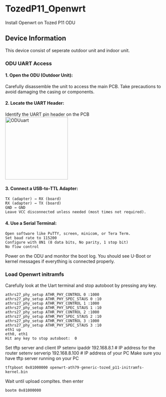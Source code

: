 # TozedP11_Openwrt
Install Openwrt on Tozed P11 ODU

## Device Information
This device consist of seperate outdoor unit and indoor unit. 

### ODU UART Access
#### 1. Open the ODU (Outdoor Unit):
Carefully disassemble the unit to access the main PCB. Take precautions to avoid damaging the casing or components.

#### 2. Locate the UART Header:
Identify the UART pin header on the PCB  
<img src="https://github.com/user-attachments/assets/01a16874-02e7-43a0-b43a-20e76711f15a" alt="ODUuart" width="200"/>

#### 3. Connect a USB-to-TTL Adapter:

    TX (adapter) → RX (board)
    RX (adapter) → TX (board)
    GND → GND
    Leave VCC disconnected unless needed (most times not required).

#### 4. Use a Serial Terminal:

    Open software like PuTTY, screen, minicom, or Tera Term.
    Set baud rate to 115200
    Configure with 8N1 (8 data bits, No parity, 1 stop bit)
    No flow control

Power on the ODU and monitor the boot log. You should see U-Boot or kernel messages if everything is connected properly.

### Load Openwrt initramfs
Carefully look at the Uart terminal and stop autoboot by pressing any key. 

    athrs27_phy_setup ATHR_PHY_CONTROL 0 :1000
    athrs27_phy_setup ATHR_PHY_SPEC_STAUS 0 :10
    athrs27_phy_setup ATHR_PHY_CONTROL 1 :1000
    athrs27_phy_setup ATHR_PHY_SPEC_STAUS 1 :10
    athrs27_phy_setup ATHR_PHY_CONTROL 2 :1000
    athrs27_phy_setup ATHR_PHY_SPEC_STAUS 2 :10
    athrs27_phy_setup ATHR_PHY_CONTROL 3 :1000
    athrs27_phy_setup ATHR_PHY_SPEC_STAUS 3 :10
    eth1 up
    eth0, eth1
    Hit any key to stop autoboot:  0

Set tftp server and client IP
    setenv ipaddr 192.168.8.1          # IP address for the router
    setenv serverip 192.168.8.100      # IP address of your PC
Make sure you have tftp server running on your PC

    tftpboot 0x81000000 openwrt-ath79-generic-tozed_p11-initramfs-kernel.bin
Wait until upload compltes. then enter

    bootm 0x81000000

